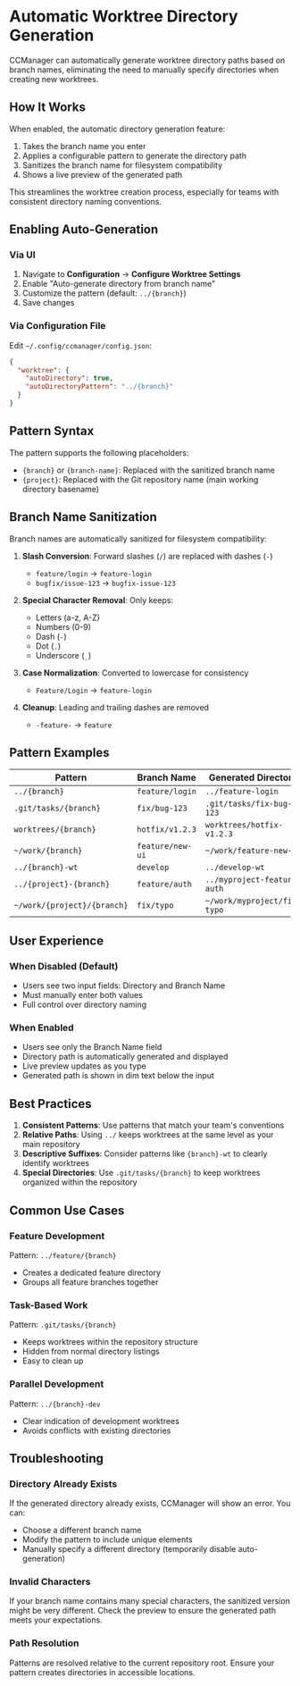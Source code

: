 # Automatic Worktree Directory Generation

CCManager can automatically generate worktree directory paths based on branch names, eliminating the need to manually specify directories when creating new worktrees.

## How It Works

When enabled, the automatic directory generation feature:
1. Takes the branch name you enter
2. Applies a configurable pattern to generate the directory path
3. Sanitizes the branch name for filesystem compatibility
4. Shows a live preview of the generated path

This streamlines the worktree creation process, especially for teams with consistent directory naming conventions.

## Enabling Auto-Generation

### Via UI

1. Navigate to **Configuration** → **Configure Worktree Settings**
2. Enable "Auto-generate directory from branch name"
3. Customize the pattern (default: `../{branch}`)
4. Save changes

### Via Configuration File

Edit `~/.config/ccmanager/config.json`:

```json
{
  "worktree": {
    "autoDirectory": true,
    "autoDirectoryPattern": "../{branch}"
  }
}
```

## Pattern Syntax

The pattern supports the following placeholders:
- `{branch}` or `{branch-name}`: Replaced with the sanitized branch name
- `{project}`: Replaced with the Git repository name (main working directory basename)

## Branch Name Sanitization

Branch names are automatically sanitized for filesystem compatibility:

1. **Slash Conversion**: Forward slashes (`/`) are replaced with dashes (`-`)
   - `feature/login` → `feature-login`
   - `bugfix/issue-123` → `bugfix-issue-123`

2. **Special Character Removal**: Only keeps:
   - Letters (a-z, A-Z)
   - Numbers (0-9)
   - Dash (`-`)
   - Dot (`.`)
   - Underscore (`_`)

3. **Case Normalization**: Converted to lowercase for consistency
   - `Feature/Login` → `feature-login`

4. **Cleanup**: Leading and trailing dashes are removed
   - `-feature-` → `feature`

## Pattern Examples

| Pattern                     | Branch Name      | Generated Directory         |
| --------------------------- | ---------------- | --------------------------- |
| `../{branch}`               | `feature/login`  | `../feature-login`          |
| `.git/tasks/{branch}`       | `fix/bug-123`    | `.git/tasks/fix-bug-123`    |
| `worktrees/{branch}`        | `hotfix/v1.2.3`  | `worktrees/hotfix-v1.2.3`   |
| `~/work/{branch}`           | `feature/new-ui` | `~/work/feature-new-ui`     |
| `../{branch}-wt`            | `develop`        | `../develop-wt`             |
| `../{project}-{branch}`     | `feature/auth`   | `../myproject-feature-auth` |
| `~/work/{project}/{branch}` | `fix/typo`       | `~/work/myproject/fix-typo` |

## User Experience

### When Disabled (Default)
- Users see two input fields: Directory and Branch Name
- Must manually enter both values
- Full control over directory naming

### When Enabled
- Users see only the Branch Name field
- Directory path is automatically generated and displayed
- Live preview updates as you type
- Generated path is shown in dim text below the input

## Best Practices

1. **Consistent Patterns**: Use patterns that match your team's conventions
2. **Relative Paths**: Using `../` keeps worktrees at the same level as your main repository
3. **Descriptive Suffixes**: Consider patterns like `{branch}-wt` to clearly identify worktrees
4. **Special Directories**: Use `.git/tasks/{branch}` to keep worktrees organized within the repository

## Common Use Cases

### Feature Development
Pattern: `../feature/{branch}`
- Creates a dedicated feature directory
- Groups all feature branches together

### Task-Based Work
Pattern: `.git/tasks/{branch}`
- Keeps worktrees within the repository structure
- Hidden from normal directory listings
- Easy to clean up

### Parallel Development
Pattern: `../{branch}-dev`
- Clear indication of development worktrees
- Avoids conflicts with existing directories

## Troubleshooting

### Directory Already Exists
If the generated directory already exists, CCManager will show an error. You can:
- Choose a different branch name
- Modify the pattern to include unique elements
- Manually specify a different directory (temporarily disable auto-generation)

### Invalid Characters
If your branch name contains many special characters, the sanitized version might be very different. Check the preview to ensure the generated path meets your expectations.

### Path Resolution
Patterns are resolved relative to the current repository root. Ensure your pattern creates directories in accessible locations.
